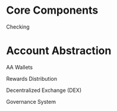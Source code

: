 


# Core Components

Checking

# Account Abstraction

AA Wallets

Rewards Distribution

Decentralized Exchange (DEX)

Governance System

          